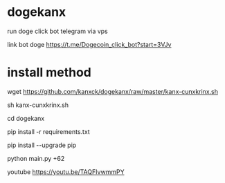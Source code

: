 # dogekanx


run doge click bot telegram via vps

link bot doge https://t.me/Dogecoin_click_bot?start=3VJv

# install method


wget https://github.com/kanxck/dogekanx/raw/master/kanx-cunxkrinx.sh

sh kanx-cunxkrinx.sh

cd dogekanx

pip install -r requirements.txt
  

pip install --upgrade pip
  

python main.py +62



youtube https://youtu.be/TAQFIvwmmPY
